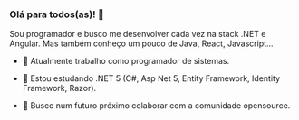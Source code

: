 ### Olá para todos(as)! 👋

Sou programador e busco me desenvolver cada vez na stack .NET e Angular.
Mas também conheço um pouco de Java, React, Javascript...

- 🔭 Atualmente trabalho como programador de sistemas.

- 🌱 Estou estudando .NET 5 (C#, Asp Net 5, Entity Framework, Identity Framework, Razor).

- 👯 Busco num futuro próximo colaborar com a comunidade opensource.

 
 


